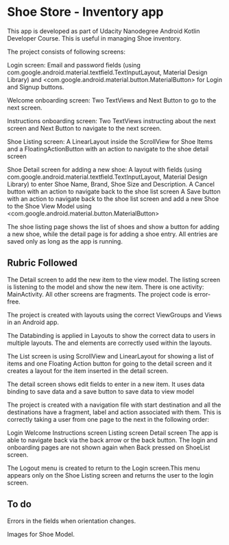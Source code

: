 # Shoe Store - Inventory app

This app is developed as part of Udacity Nanodegree Android Kotlin Developer Course. This is useful in managing Shoe inventory.


The project consists of following screens:

Login screen: Email and password fields (using com.google.android.material.textfield.TextInputLayout, Material Design Library) and 
<com.google.android.material.button.MaterialButton> for Login and Signup buttons.

Welcome onboarding screen: Two TextViews and Next Button to go to the next screen.

Instructions onboarding screen: Two TextViews instructing about the next screen and Next Button to navigate to the next screen.

Shoe Listing screen: A LinearLayout inside the ScrollView for Shoe Items and a FloatingActionButton with an action to navigate to the shoe
detail screen

Shoe Detail screen for adding a new shoe: A layout with fields (using com.google.android.material.textfield.TextInputLayout, Material Design Library)
to enter Shoe Name, Brand, Shoe Size and Description. 
A Cancel button with an action to navigate back to the shoe list screen
A Save button with an action to navigate back to the shoe list screen and add a new Shoe to the Shoe View Model using 
<com.google.android.material.button.MaterialButton>

The shoe listing page shows the list of shoes and show a button for adding a new shoe, while the detail page is for adding a shoe entry. 
All entries are saved only as long as the app is running.

## Rubric Followed
The Detail screen to add the new item to the view model. The listing screen is listening to the model and show the new item.
There is one activity: MainActivity. All other screens are fragments.
The project code is error-free.

The project is created with layouts using the correct ViewGroups and Views in an Android app.

The Databinding is applied in Layouts to show the correct data to users in multiple layouts.
The <data> and <variable> elements are correctly used within the layouts.

The List screen is using ScrollView and LinearLayout for showing a list of items and one Floating Action button for going to the detail screen 
and it creates a layout for the item inserted in the detail screen.

The detail screen shows edit fields to enter in a new item. It uses data binding to save data and a save button to save data to view model

The project is created with a navigation file with start destination and all the destinations have a fragment, label and action associated with them.
This is correctly taking a user from one page to the next in the following order:

Login
Welcome
Instructions screen
Listing screen
Detail screen
The app is able to navigate back via the back arrow or the back button. 
The login and onboarding pages are not shown again when Back pressed on ShoeList screen.

The Logout menu is created to return to the Login screen.This menu appears only on the Shoe Listing screen and returns the user to the login screen.

## To do
Errors in the fields when orientation changes.

Images for Shoe Model.


